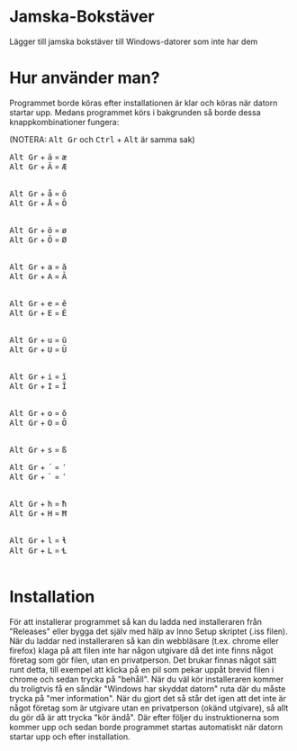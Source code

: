 # Jamska-Bokstäver
Lägger till jamska bokstäver till Windows-datorer som inte har dem

# Hur använder man?
Programmet borde köras efter installationen är klar och köras när datorn startar upp. Medans programmet körs i bakgrunden så borde dessa knappkombinationer fungera:

(NOTERA: <kbd>Alt Gr</kbd> och <kbd>Ctrl</kbd> + <kbd>Alt</kbd> är samma sak)

<kbd>Alt Gr</kbd> + <kbd>ä</kbd> = <kbd>æ</kbd><br>
<kbd>Alt Gr</kbd> + <kbd>Ä</kbd> = <kbd>Æ</kbd><br><br>

<kbd>Alt Gr</kbd> + <kbd>å</kbd> = <kbd>ô</kbd><br>
<kbd>Alt Gr</kbd> + <kbd>Å</kbd> = <kbd>Ô</kbd><br><br>

<kbd>Alt Gr</kbd> + <kbd>ö</kbd> = <kbd>ø</kbd><br>
<kbd>Alt Gr</kbd> + <kbd>Ö</kbd> = <kbd>Ø</kbd><br><br>

<kbd>Alt Gr</kbd> + <kbd>a</kbd> = <kbd>ă</kbd><br>
<kbd>Alt Gr</kbd> + <kbd>A</kbd> = <kbd>Ă</kbd><br><br>

<kbd>Alt Gr</kbd> + <kbd>e</kbd> = <kbd>ě</kbd><br>
<kbd>Alt Gr</kbd> + <kbd>E</kbd> = <kbd>Ě</kbd><br><br>

<kbd>Alt Gr</kbd> + <kbd>u</kbd> = <kbd>ŭ</kbd><br>
<kbd>Alt Gr</kbd> + <kbd>U</kbd> = <kbd>Ŭ</kbd><br><br>

<kbd>Alt Gr</kbd> + <kbd>i</kbd> = <kbd>ĭ</kbd><br>
<kbd>Alt Gr</kbd> + <kbd>I</kbd> = <kbd>Ĭ</kbd><br><br>

<kbd>Alt Gr</kbd> + <kbd>o</kbd> = <kbd>ŏ</kbd><br>
<kbd>Alt Gr</kbd> + <kbd>O</kbd> = <kbd>Ŏ</kbd><br><br>

<kbd>Alt Gr</kbd> + <kbd>s</kbd> = <kbd>ß</kbd><br>

<kbd>Alt Gr</kbd> + <kbd>´</kbd> = <kbd>ʾ</kbd><br>
<kbd>Alt Gr</kbd> + <kbd>\`</kbd> = <kbd>ʿ</kbd><br><br>

<kbd>Alt Gr</kbd> + <kbd>h</kbd> = <kbd>ħ</kbd><br>
<kbd>Alt Gr</kbd> + <kbd>H</kbd> = <kbd>Ħ</kbd><br><br>

<kbd>Alt Gr</kbd> + <kbd>l</kbd> = <kbd>ɬ</kbd><br>
<kbd>Alt Gr</kbd> + <kbd>L</kbd> = <kbd>Ɬ</kbd><br><br>

# Installation
För att installerar programmet så kan du ladda ned installeraren från "Releases" eller bygga det själv med hälp av Inno Setup skriptet (.iss filen). När du laddar ned installeraren så kan din webbläsare (t.ex. chrome eller firefox) klaga på att filen inte har någon utgivare då det inte finns något företag som gör filen, utan en privatperson. Det brukar finnas något sätt runt detta, till exempel att klicka på en pil som pekar uppåt brevid filen i chrome och sedan trycka på "behåll". När du väl kör installeraren kommer du troligtvis få en såndär "Windows har skyddat datorn" ruta där du måste trycka på "mer information". När du gjort det så står det igen att det inte är något företag som är utgivare utan en privatperson (okänd utgivare), så allt du gör då är att trycka "kör ändå". Där efter följer du instruktionerna som kommer upp och sedan borde programmet startas automatiskt när datorn startar upp och efter installation.
